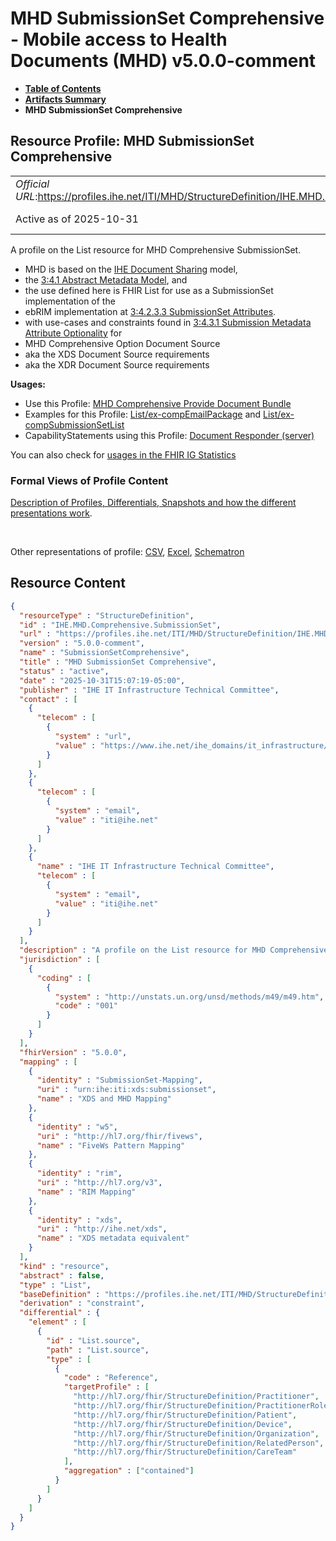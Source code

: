 # MHD SubmissionSet Comprehensive - Mobile access to Health Documents (MHD) v5.0.0-comment

* [**Table of Contents**](toc.md)
* [**Artifacts Summary**](artifacts.md)
* **MHD SubmissionSet Comprehensive**

## Resource Profile: MHD SubmissionSet Comprehensive 

| | |
| :--- | :--- |
| *Official URL*:https://profiles.ihe.net/ITI/MHD/StructureDefinition/IHE.MHD.Comprehensive.SubmissionSet | *Version*:5.0.0-comment |
| Active as of 2025-10-31 | *Computable Name*:SubmissionSetComprehensive |

 
A profile on the List resource for MHD Comprehensive SubmissionSet. 
* MHD is based on the [IHE Document Sharing](https://profiles.ihe.net/ITI/HIE-Whitepaper/index.html) model,
* the [3:4.1 Abstract Metadata Model](https://profiles.ihe.net/ITI/TF/Volume3/ch-4.1.html#4.1), and
* the use defined here is FHIR List for use as a SubmissionSet implementation of the
* ebRIM implementation at [3:4.2.3.3 SubmissionSet Attributes](https://profiles.ihe.net/ITI/TF/Volume3/ch-4.2.html#4.2.3.3).
* with use-cases and constraints found in [3:4.3.1 Submission Metadata Attribute Optionality](https://profiles.ihe.net/ITI/TF/Volume3/ch-4.3.html#4.3.1) for 
* MHD Comprehensive Option Document Source
* aka the XDS Document Source requirements
* aka the XDR Document Source requirements
 
 

**Usages:**

* Use this Profile: [MHD Comprehensive Provide Document Bundle](StructureDefinition-IHE.MHD.Comprehensive.ProvideBundle.md)
* Examples for this Profile: [List/ex-compEmailPackage](List-ex-compEmailPackage.md) and [List/ex-compSubmissionSetList](List-ex-compSubmissionSetList.md)
* CapabilityStatements using this Profile: [Document Responder (server)](CapabilityStatement-IHE.MHD.DocumentResponder.md)

You can also check for [usages in the FHIR IG Statistics](https://packages2.fhir.org/xig/ihe.iti.mhd|current/StructureDefinition/IHE.MHD.Comprehensive.SubmissionSet)

### Formal Views of Profile Content

 [Description of Profiles, Differentials, Snapshots and how the different presentations work](http://build.fhir.org/ig/FHIR/ig-guidance/readingIgs.html#structure-definitions). 

 

Other representations of profile: [CSV](StructureDefinition-IHE.MHD.Comprehensive.SubmissionSet.csv), [Excel](StructureDefinition-IHE.MHD.Comprehensive.SubmissionSet.xlsx), [Schematron](StructureDefinition-IHE.MHD.Comprehensive.SubmissionSet.sch) 



## Resource Content

```json
{
  "resourceType" : "StructureDefinition",
  "id" : "IHE.MHD.Comprehensive.SubmissionSet",
  "url" : "https://profiles.ihe.net/ITI/MHD/StructureDefinition/IHE.MHD.Comprehensive.SubmissionSet",
  "version" : "5.0.0-comment",
  "name" : "SubmissionSetComprehensive",
  "title" : "MHD SubmissionSet Comprehensive",
  "status" : "active",
  "date" : "2025-10-31T15:07:19-05:00",
  "publisher" : "IHE IT Infrastructure Technical Committee",
  "contact" : [
    {
      "telecom" : [
        {
          "system" : "url",
          "value" : "https://www.ihe.net/ihe_domains/it_infrastructure/"
        }
      ]
    },
    {
      "telecom" : [
        {
          "system" : "email",
          "value" : "iti@ihe.net"
        }
      ]
    },
    {
      "name" : "IHE IT Infrastructure Technical Committee",
      "telecom" : [
        {
          "system" : "email",
          "value" : "iti@ihe.net"
        }
      ]
    }
  ],
  "description" : "A profile on the List resource for MHD Comprehensive SubmissionSet.\r\n- MHD is based on the [IHE Document Sharing](https://profiles.ihe.net/ITI/HIE-Whitepaper/index.html) model, \r\n- the [3:4.1 Abstract Metadata Model](https://profiles.ihe.net/ITI/TF/Volume3/ch-4.1.html#4.1), and \r\n- the use defined here is FHIR List for use as a SubmissionSet implementation of the \r\n- ebRIM implementation at [3:4.2.3.3 SubmissionSet Attributes](https://profiles.ihe.net/ITI/TF/Volume3/ch-4.2.html#4.2.3.3).\r\n- with use-cases and constraints found in [3:4.3.1 Submission Metadata Attribute Optionality](https://profiles.ihe.net/ITI/TF/Volume3/ch-4.3.html#4.3.1) for \r\n  - MHD Comprehensive Option Document Source\r\n  - aka the XDS Document Source requirements\r\n  - aka the XDR Document Source requirements",
  "jurisdiction" : [
    {
      "coding" : [
        {
          "system" : "http://unstats.un.org/unsd/methods/m49/m49.htm",
          "code" : "001"
        }
      ]
    }
  ],
  "fhirVersion" : "5.0.0",
  "mapping" : [
    {
      "identity" : "SubmissionSet-Mapping",
      "uri" : "urn:ihe:iti:xds:submissionset",
      "name" : "XDS and MHD Mapping"
    },
    {
      "identity" : "w5",
      "uri" : "http://hl7.org/fhir/fivews",
      "name" : "FiveWs Pattern Mapping"
    },
    {
      "identity" : "rim",
      "uri" : "http://hl7.org/v3",
      "name" : "RIM Mapping"
    },
    {
      "identity" : "xds",
      "uri" : "http://ihe.net/xds",
      "name" : "XDS metadata equivalent"
    }
  ],
  "kind" : "resource",
  "abstract" : false,
  "type" : "List",
  "baseDefinition" : "https://profiles.ihe.net/ITI/MHD/StructureDefinition/IHE.MHD.UnContained.Comprehensive.SubmissionSet",
  "derivation" : "constraint",
  "differential" : {
    "element" : [
      {
        "id" : "List.source",
        "path" : "List.source",
        "type" : [
          {
            "code" : "Reference",
            "targetProfile" : [
              "http://hl7.org/fhir/StructureDefinition/Practitioner",
              "http://hl7.org/fhir/StructureDefinition/PractitionerRole",
              "http://hl7.org/fhir/StructureDefinition/Patient",
              "http://hl7.org/fhir/StructureDefinition/Device",
              "http://hl7.org/fhir/StructureDefinition/Organization",
              "http://hl7.org/fhir/StructureDefinition/RelatedPerson",
              "http://hl7.org/fhir/StructureDefinition/CareTeam"
            ],
            "aggregation" : ["contained"]
          }
        ]
      }
    ]
  }
}

```
